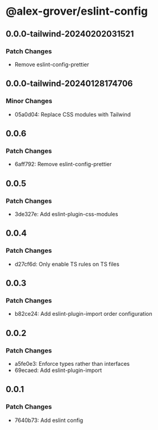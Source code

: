 # @alex-grover/eslint-config

## 0.0.0-tailwind-20240202031521

### Patch Changes

- Remove eslint-config-prettier

## 0.0.0-tailwind-20240128174706

### Minor Changes

- 05a0d04: Replace CSS modules with Tailwind

## 0.0.6

### Patch Changes

- 6aff792: Remove eslint-config-prettier

## 0.0.5

### Patch Changes

- 3de327e: Add eslint-plugin-css-modules

## 0.0.4

### Patch Changes

- d27cf6d: Only enable TS rules on TS files

## 0.0.3

### Patch Changes

- b82ce24: Add eslint-plugin-import order configuration

## 0.0.2

### Patch Changes

- a5fe0e3: Enforce types rather than interfaces
- 69ecaed: Add eslint-plugin-import

## 0.0.1

### Patch Changes

- 7640b73: Add eslint config

